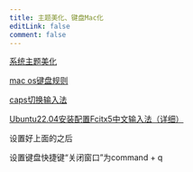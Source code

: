 ```yaml
---
title: 主题美化、键盘Mac化
editLink: false
comment: false
---
```


[系统主题美化](https://www.jianshu.com/p/853398e33bf3 "系统主题美化")

[mac os键盘规则](http://www.ptbird.cn/ubuntu-mac-os-vscode-keycut.html "mac os键盘规则")

[caps切换输入法](https://blog.csdn.net/weixin_42812613/article/details/105378843#comments_19865599 "caps切换输入法")

[Ubuntu22.04安装配置Fcitx5中文输入法（详细）](https://blog.csdn.net/mziing/article/details/124557091?spm=1001.2014.3001.5506 "")

设置好上面的之后

设置键盘快捷键“关闭窗口”为command + q
